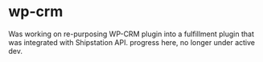 # wp-crm


Was working on re-purposing WP-CRM plugin into a fulfillment plugin that was integrated with Shipstation API. progress here, no longer under active dev.
